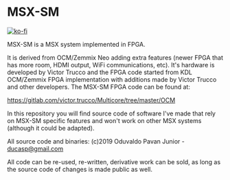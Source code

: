 # MSX-SM

[![ko-fi](https://ko-fi.com/img/githubbutton_sm.svg)](https://ko-fi.com/R6R2BRGX6)

MSX-SM is a MSX system implemented in FPGA.

It is derived from OCM/Zemmix Neo adding extra features (newer FPGA that has 
more room, HDMI output, WiFi communications, etc). It's hardware is developed
by Victor Trucco and the FPGA code started from KDL OCM/Zemmix FPGA 
implementation with additions made by Victor Trucco and other developers. 
The MSX-SM FPGA code can be found at:

https://gitlab.com/victor.trucco/Multicore/tree/master/OCM

In this repository you will find source code of software I've made that rely
on MSX-SM specific features and won't work on other MSX systems (although it
could be adapted).

All source code and binaries: 
(c)2019 Oduvaldo Pavan Junior - ducasp@gmail.com

All code can be re-used, re-written, derivative work can be sold, as long as the
source code of changes is made public as well.
